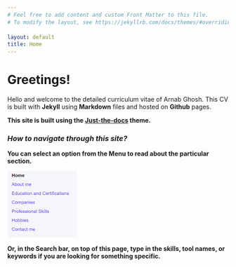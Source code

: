 ```yaml
---
# Feel free to add content and custom Front Matter to this file.
# To modify the layout, see https://jekyllrb.com/docs/themes/#overriding-theme-defaults

layout: default
title: Home
---
```


# Greetings!

Hello and welcome to the detailed curriculum vitae of Arnab Ghosh.
This CV is built with **Jekyll** using **Markdown** files and hosted on **Github** pages.<b>

This site is built using the [Just-the-docs](https://github.com/pmarsceill/just-the-docs) theme.  

### _How to navigate through this site?_

You can select an option from the **Menu** to read about the particular section.

<b>

![](.\images\Menu.PNG)

<b>

Or, in the **Search** bar, on top of this page, type in the skills, tool names, or keywords if you are looking for something specific.
